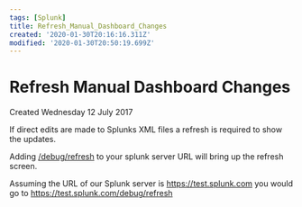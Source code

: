 ```yaml
---
tags: [Splunk]
title: Refresh_Manual_Dashboard_Changes
created: '2020-01-30T20:16:16.311Z'
modified: '2020-01-30T20:50:19.699Z'
---
```


# Refresh Manual Dashboard Changes
Created Wednesday 12 July 2017

If direct edits are made to Splunks XML files a refresh is required to show the updates.  

Adding [/debug/refresh](file:///debug/refresh) to your splunk server URL will bring up the refresh screen. 

Assuming the URL of our Splunk server is <https://test.splunk.com> you would go to <https://test.splunk.com/debug/refresh>

